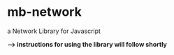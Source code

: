# mb-network
a Network Library for Javascript

**--> instructions for using the library will follow shortly** 
